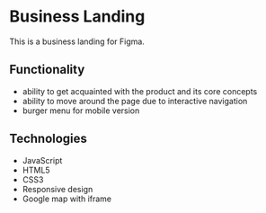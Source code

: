 # Business Landing
This is a business landing for Figma.

## Functionality
* ability to get acquainted with the product and its core concepts
* ability to move around the page due to interactive navigation
* burger menu for mobile version

## Technologies
* JavaScript
* HTML5
* CSS3
* Responsive design
* Google map with iframe
